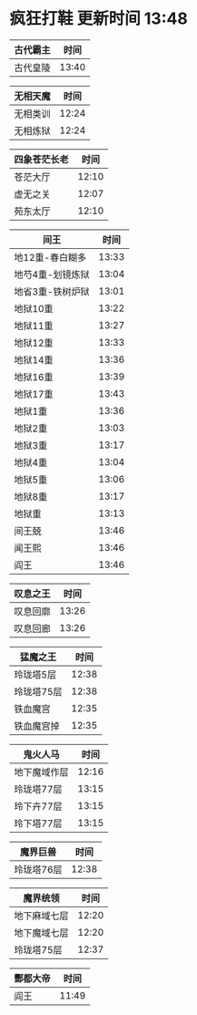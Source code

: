 # 疯狂打鞋 更新时间 13:48

| 古代霸主   | 时间    |
|--------|-------|
| 古代皇陵 | 13:40 |

| 无相天魔   | 时间    |
|--------|-------|
| 无相类训 | 12:24 |
| 无相炼狱 | 12:24 |

| 四象苍茫长老   | 时间    |
|--------|-------|
| 苍茫大厅 | 12:10 |
| 虚无之关 | 12:07 |
| 苑东太厅 | 12:10 |

| 间王   | 时间    |
|--------|-------|
| 地12重-春白糊多 | 13:33 |
| 地芍4重-划镜炼狱 | 13:04 |
| 地省3重-铁树炉狱 | 13:01 |
| 地狱10重 | 13:22 |
| 地狱11重 | 13:27 |
| 地狱12重 | 13:33 |
| 地狱14重 | 13:36 |
| 地狱16重 | 13:39 |
| 地狱17重 | 13:43 |
| 地狱1重 | 13:36 |
| 地狱2重 | 13:03 |
| 地狱3重 | 13:17 |
| 地狱4重 | 13:04 |
| 地狱5重 | 13:06 |
| 地狱8重 | 13:17 |
| 地狱重 | 13:13 |
| 间王兢 | 13:46 |
| 闻王熙 | 13:46 |
| 阎王 | 13:46 |

| 叹息之王   | 时间    |
|--------|-------|
| 叹息回廓 | 13:26 |
| 叹息回廊 | 13:26 |

| 猛魔之王   | 时间    |
|--------|-------|
| 玲珑塔5层 | 12:38 |
| 玲珑塔75层 | 12:38 |
| 铁血魔宫 | 12:35 |
| 铁血魔宫掉 | 12:35 |

| 鬼火人马   | 时间    |
|--------|-------|
| 地下魔域作层 | 12:16 |
| 玲珑塔77层 | 13:15 |
| 玲下卉77层 | 13:15 |
| 玲下塔77层 | 13:15 |

| 魔界巨兽   | 时间    |
|--------|-------|
| 玲珑塔76层 | 12:38 |

| 魔界统领   | 时间    |
|--------|-------|
| 地下麻域七层 | 12:20 |
| 地下魔域七层 | 12:20 |
| 玲珑塔75层 | 12:37 |

| 酆都大帝   | 时间    |
|--------|-------|
| 阎王 | 11:49 |
